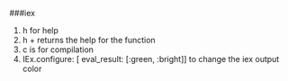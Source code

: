 ###iex
1. h for help
2. h + <function name> returns the help for the function
3. c is for compilation
4. IEx.configure: [ eval_result: [:green, :bright]] to change the iex output color